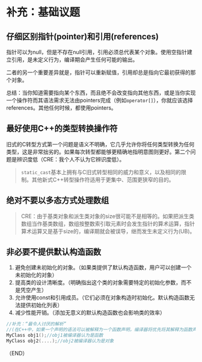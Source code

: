 # 补充：基础议题      

## 仔细区别指针(pointer)和引用(references)      

指针可以为null，但是不存在null引用，引用必须总代表某个对象。使用空指针建立引用，是未定义行为，编译期会产生任何可能的输出。    

二者的另一个重要差异就是，指针可以重新赋值，引用却总是指向它最初获得的那个对象。    

总结：当你知道需要指向某个东西，而且绝不会改变指向其他东西，或是当你实现一个操作符而其语法需求无法由pointers完成（例如`operator[]`），你就应该选择references。其他任何时候，都使用pointers。      

## 最好使用C++的类型转换操作符      

旧式的C转型方式第一个问题是语义不明确，它几乎允许你将任何类型转换为任何类型，这是非常拙劣的。如果每次转型都能够更精确地指明意图则更好。第二个问题是辨识度低（CRE：我个人不认为它辨识度低）。        

> `static_cast`基本上拥有与C旧式转型相同的威力和意义，以及相同的限制。其他新式C++转型操作符适用于更集中、范围更狭窄的目的。        


## 绝对不要以多态方式处理数组      

> CRE：由于基类对象和派生类对象的size很可能不是相等的。如果把派生类数组当作基类数组，数组按整数索引取元素时会发生指针的算术运算，指针算术运算又是基于size的，编译期就会被误导，继而发生未定义行为(UB)。      


## 非必要不提供默认构造函数      

1. 避免创建未初始化的对象。（如果类提供了默认构造函数，用户可以创建一个未初始化的对象）    
2. 提高类的设计清晰度。（明确指出这个类的对象需要特定的初始化参数，而不是凭空产生）      
3. 允许使用const和引用成员。（它们必须在对象构造时初始化。默认构造函数无法提供初始化列表）      
4. 减少性能开销。（添加无意义的默认构造函数也会影响类的效率）      

```CPP
//补充：“最令人讨厌的解析”  
//(在C++中，如果一个声明的语法可以被解释为一个函数声明，编译器将优先将其解释为函数声明。这是为了与C风格的函数声明保持一致。)    
MyClass obj1();//obj1被编译器认为是函数    
MyClass obj2(....);//obj2被编译器认为是对象    
```    



（END）    